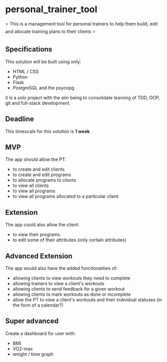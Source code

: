 # personal_trainer_tool

:star: This is a management tool for personal trainers to help them build, edit and allocate training plans to their clients :star:

## Specifications 

This solution will be built using only:

* HTML / CSS
* Python
* Flask
* PostgreSQL and the psycopg

it is a solo project with the aim being to consolidate learning of TDD, OOP, git and full-stack development.

## Deadline

This timescale for this solution is **1 week** 

## MVP

The app should allow the PT:
* to create and edit clients
* to create and edit programs 
* to allocate programs to clients
* to view all clients
* to view all programs
* to view all programs allocated to a particular client

## Extension

The app could also allow the client:
* to view their programs 
* to edit some of their attributes (only certain attributes)



## Advanced Extension

The app would also have the added funcitonalities of:
* allowing clients to view workouts they need to complete
* allowing trainers to view a client's workouts
* allowing clients to send feedback for a given workout
* allowing clients to mark workouts as done or incomplete
* allow the PT to view a client's workouts and their individual statuses (in the form of a calendar?)

## Super advanced

Create a dashboard for user with:
* BMI
* VO2-max
* weight / time graph
